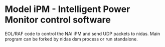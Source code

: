 # Model iPM - Intelligent Power Monitor control software
EOL/RAF code to control the NAI iPM and send UDP packets to nidas. Main program can be forked by nidas dsm process or run standalone.
